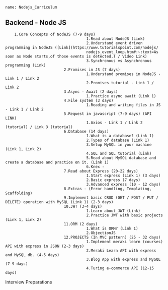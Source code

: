  
 ```ngMeta
name: Nodejs_Curriculum
```     

 
## Backend - Node JS
        1.Core Concepts of NodeJS (7-9 days)
                                        1.Read about NodeJS (Link)
                                        2.Understand event driven programming in NodeJS ([Link](https://www.tutorialspoint.com/nodejs/
                                        nodejs_event_loop.htm#:~:text=As soon as Node starts,of those events is detected.) / Video Link)
                                        3.Synchronous vs Asynchronous programming (Link)
                              2.Promises in JS (7 days)
                                        1.Understand promises in NodeJS - Link 1 / Link 2
                                        2.Promises tutorial - Link 1 / Link 2
                              3.Async - Await (2 days)
                                        1.Practice async await (Link 1)
                              4.File system (3 days)
                                        1.Reading and writing files in JS - Link 1 / Link 2
                              5.Request in javascript (7-9 days) (API LINK)
                                        1.Axios - Link 1 / Link 2 (tutorial) / Link 3 (tutorial)
                              6.Database (14 days)
                                        1.What is a database? (Link 1)
                                        2.Types of database (Link 1)
                                        3.Setup MySQL in your machine (Link 1, Link 2)
                                        4.SQL and SQL tutorial (Link)
                                        5.Read about MySQL database and create a database and practice on it. (Link 1)
                                        6.Knex -
                              7.Read about Express (20-22 days)
                                        1.Start express (Link 1) (3 days)
                                        2.Basic express (7 days)
                                        3.Advanced express (10 - 12 days)
                              8.Extras - (Error handling, Templating, Scaffolding)
                              9.Implement basic CRUD (GET / POST / PUT / DELETE) operation with MySQL (Link 1) (2-3 days)
                              10.JWT (3-4 days)
                                        1.Learn about JWT (Link)
                                        2.Practice JWT with basic projects (Link 1, Link 2)
                              11.ORM (2 days)
                                        1.What is ORM? (Link 1)
                                        2.ObjectionJS
                              12.PROJECTS (In MVC pattern) (25 - 32 days)
                                        1.Implement meraki learn (courses) API with express in JSON (2-3 days)
                                        2.Meraki Learn API with express and MySQL db. (4-5 days)
                                        3.Blog App with express and MySQL (7-9 days)
                                        4.Turing e-commerce API (12-15 days)
  Interview Preparations                                      
                                        

